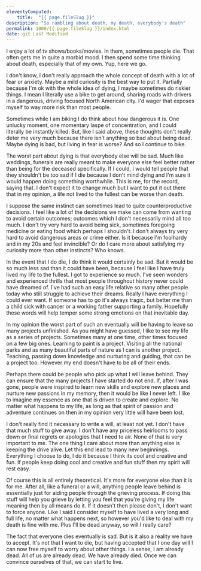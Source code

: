 ```yaml
---
eleventyComputed:
    title:  "{{ page.fileSlug }}"
description: "So rambling about death, my death, everybody's death"
permalink: 1000/{{ page.fileSlug }}/index.html
date: git Last Modified
---
```


I enjoy a lot of tv shows/books/movies. In them, sometimes people die. That often gets me in quite a morbid mood. I then spend some time thinking about death, especially that of my own. Yup, here we go.

I don't know, I don't really approach the whole concept of death with a lot of fear or anxiety. Maybe a mild curiosity is the best way to put it. Partially because I'm ok with the whole idea of dying, I maybe sometimes do riskier things. I mean I literally use a bike to get around, sharing roads with drivers in a dangerous, driving focused North American city. I'd wager that exposes myself to way more risk than most people.

Sometimes while I am biking I do think about how dangerous it is. One unlucky moment, one momentary laspe of concentration, and I could literally be instantly killed. But, like I said above, these thoughts don't really deter me very much because there isn't anything so bad about being dead. Maybe dying is bad, but living in fear is worse? And so I continue to bike.

The worst part about dying is that everybody else will be sad. Much like weddings, funerals are really meant to make everyone else feel better rather than being for the deceased specifically. If I could, I would tell people that they shouldn't be too sad if I die because I don't mind dying and I'm sure it would happen doing something worthwhile. This is me, for the record, saying that. I don't expect it to change much but I want to put it out there that in my opinion, a life not lived to the fullest can be worse than death.

I suppose the same instinct can sometimes lead to quite counterproductive decisions. I feel like a lot of the decisions we make can come from wanting to avoid certain outcomes; outcomes which I don't necessarily mind all too much. I don't try very hard to avoid being sick, sometimes foregoing medicine or eating food which perhaps I shouldn't. I don't always try very hard to avoid dangerous areas or crime either. Is it because I'm foolhardy and in my 20s and feel invincible? Or do I care more about satisfying my curiosity more than other instincts? Who knows.

In the event that I do die, I do think it would certainly be sad. But it would be so much less sad than it could have been, because I feel like I have truly lived my life to the fullest. I got to experience so much. I've seen wonders and experienced thrills that most people throughout history never could have dreamed of. I've had such an easy life relative so many other people today who still struggle to achieve their dreams. Really I have everything I could ever want. If someone has to go it's always tragic, but better me than a child sick with cancer or a working father supporting a family. Hopefully these words will help temper some strong emotions on that inevitable day.

In my opinion the worst part of such an eventually will be having to leave so many projects unfinished. As you might have guessed, I like to see my life as a series of projects. Sometimes many at one time, other times focused on a few big ones. Learning to paint is a project. Visiting all the national parks and as many beautiful parts of nature as I can is another project. Teaching, passing down knowledge and nurturing and guiding, that can be a project too. However my end doesn't have to be all of their ends.

Perhaps there could be people who pick up what I will leave behind. They can ensure that the many projects I have started do not end. If, after I was gone, people were inspired to learn new skills and explore new places and nurture new passions in my memory, then it would be like I never left. I like to imagine my essence as one that is driven to create and explore. No matter what happens to my life, as long as that spirit of passion and adventure continues on then in my opinion very little will have been lost.

I don't really find it necessary to write a will, at least not yet. I don't have that much stuff to give away. I don't have any priceless heirlooms to pass down or final regrets or apologies that I need to air. None of that is very important to me. The one thing I care about more than anything else is keeping the drive alive. Let this end lead to many new beginnings. Everything I choose to do, I do it because I think its cool and creative and fun. If people keep doing cool and creative and fun stuff then my spirit will rest easy.

Of course this is all entirely theoretical. It's more for everyone else than it is for me. After all, like a funeral or a will, anything people leave behind is essentially just for aiding people through the grieving process. If doing this stuff will help you grieve by letting you feel that you're giving my life meaning then by all means do it. If it doesn't then please don't, I don't want to force anyone. Like I said I consider myself to have lived a very long and full life, no matter what happens next, so however you'd like to deal with my death is fine with me. Plus I'll be dead anyway, so will I really care?

The fact that everyone dies eventually is sad. But is it also a reality we have to accept. It's not that I want to die, but having accepted that I one day will I can now free myself to worry about other things. I a sense, I am already dead. All of us are already dead. We have already died. Once we can convince ourselves of that, we can start to live.